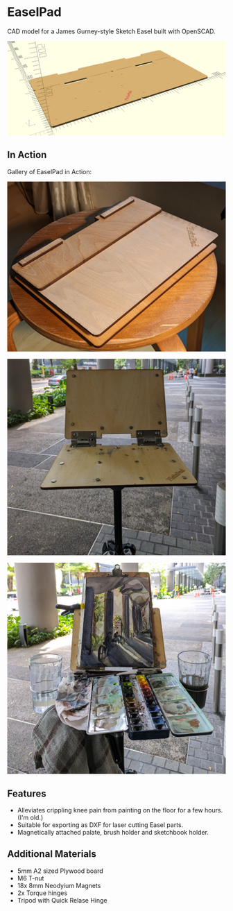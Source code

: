# EaselPad
CAD model for a James Gurney-style Sketch Easel built with OpenSCAD.

![EaselPad](./assets/easel.png)

## In Action
Gallery of EaselPad in Action:

![EaselPad Profile](./assets/easel_profile.jpg)

![EaselPad With Tripod](./assets/easel_tripod.jpg)

![EaselPad Painting Setup](./assets/easel_setup.jpg)

## Features
- Alleviates crippling knee pain from painting on the floor for a few hours. (I'm old.)
- Suitable for exporting as DXF for laser cutting Easel parts.
- Magnetically attached palate, brush holder and sketchbook holder.

## Additional Materials
- 5mm A2 sized Plywood board
- M6 T-nut
- 18x 8mm Neodyium Magnets
- 2x Torque hinges
- Tripod with Quick Relase Hinge
